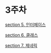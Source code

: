 # 3주차

[section 5. 인터페이스](https://www.notion.so/section-5-308244d309aa48ccbd86597e6fa862d9?pvs=21)

[section 6. 클래스](https://www.notion.so/section-6-10b4efffa2494195a1680978b1df242f?pvs=21)

[section 7. 제네릭](https://www.notion.so/section-7-067ff15ad1cd41afa432638b3927e7fe?pvs=21)